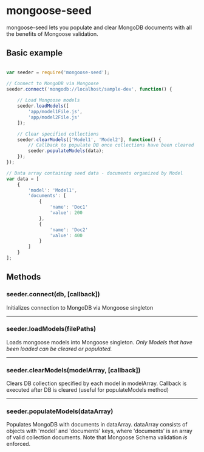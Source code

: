 # mongoose-seed

mongoose-seed lets you populate and clear MongoDB documents with all the benefits of Mongoose validation.  

## Basic example

```javascript

var seeder = require('mongoose-seed');

// Connect to MongoDB via Mongoose
seeder.connect('mongodb://localhost/sample-dev', function() {
	
	// Load Mongoose models
	seeder.loadModels([
		'app/model1File.js',
		'app/model2File.js'
	]);

	// Clear specified collections
	seeder.clearModels(['Model1', 'Model2'], function() {
		// Callback to populate DB once collections have been cleared
		seeder.populateModels(data);
	});
});

// Data array containing seed data - documents organized by Model
var data = [
	{ 
		'model': 'Model1',
		'documents': [
			{
				'name': 'Doc1'
				'value': 200
			},
			{
				'name': 'Doc2'
				'value': 400
			}
		]
	}
];	


```

## Methods

### seeder.connect(db, [callback])

Initializes connection to MongoDB via Mongoose singleton

---------------------------------------

### seeder.loadModels(filePaths)

Loads mongoose models into Mongoose singleton.  *Only Models that have been loaded can be cleared or populated.*

---------------------------------------

### seeder.clearModels(modelArray, [callback])

Clears DB collection specified by each model in modelArray.  Callback is executed after DB is cleared (useful for populateModels method)

---------------------------------------

### seeder.populateModels(dataArray)

Populates MongoDB with documents in dataArray.  dataArray consists of objects with 'model' and 'documents' keys, where 'documents' is an array of valid collection documents.  Note that Mongoose Schema validation *is* enforced.
